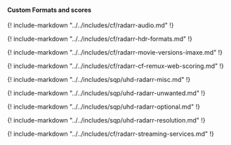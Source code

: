 #### Custom Formats and scores

{! include-markdown "../../includes/cf/radarr-audio.md" !}

{! include-markdown "../../includes/cf/radarr-hdr-formats.md" !}

{! include-markdown "../../includes/cf/radarr-movie-versions-imaxe.md" !}

{! include-markdown "../../includes/cf/radarr-cf-remux-web-scoring.md" !}

{! include-markdown "../../includes/sqp/uhd-radarr-misc.md" !}

{! include-markdown "../../includes/sqp/uhd-radarr-unwanted.md" !}

{! include-markdown "../../includes/sqp/uhd-radarr-optional.md" !}

{! include-markdown "../../includes/sqp/uhd-radarr-resolution.md" !}

{! include-markdown "../../includes/cf/radarr-streaming-services.md" !}
